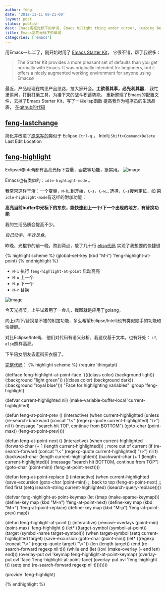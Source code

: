 ```yaml
---
author: feng
date: '2012-11-11 08-21-00'
layout: post
status: publish
desc: Emacs高亮光标下的单词, Emacs hilight thing under cursor, jumping bettween them, and replace
title: Emacs高亮光标下的单词
categories: ['emacs']
---
```


用Emacs一年半了，刚开始时用了
[Emacs Starter Kit](https://github.com/technomancy/emacs-starter-kit)，
它很不错，帮了我很多：

>The Starter Kit provides a more pleasant set of defaults than you get
>normally with Emacs. It was originally intended for beginners, but it
>offers a nicely augmented working environment for anyone using Emacsø

最近，产品经理在构思产品思路，拉大家开会。**工欲善其事，必先利其器**，
我忙里偷闲，打磨打磨工具，为接下来的战斗积蓄势能。
重新整理了Emacs的配置文件，去掉了Emacs Starter Kit，写了一些elisp函数
提高我作为程序员的生活品质，
[在github的代码](https://github.com/shenfeng/dotfiles/tree/master/emacs.d)

## [feng-lastchange](https://github.com/shenfeng/dotfiles/blob/master/emacs.d/feng-lastchange.el)

简化并改进了[原来写的](http://shenfeng.me/emacs-last-edit-location.html)类似于
Eclipse `Ctrl-q` ， Intellj `Shift+Command+Delete` Last Edit Location

## [feng-highlight](https://github.com/shenfeng/dotfiles/blob/master/emacs.d/feng-highlight.el)

Eclipse和Intellj都有高亮光标下变量，函数等功能，挺实用。
![image](http://shenfeng.me/imgs/eclipse-hl.png)

Emacs也有类似的：`idle-highlight-mode` 。

我常常这样干活：一个变量，`M-b…`到开始，`C-s`，`C-w….`选择，`C-s`搜索定位，如
果`idle-highlight-mode`有这样的附加功能：

**高亮当前buffer中光标下的东东，能快速到上一个/下一个出现的地方，有替换功能**

我的生活品质会提高不少。

*自己动手，丰衣足食*。

昨晚，光棍节的前一晚，熬到两点，敲了几十行
[elisp代码](https://github.com/shenfeng/dotfiles/blob/master/emacs.d/feng-highlight.el)
实现了我想要的快捷键

{% highlight scheme %}
(global-set-key (kbd "M-i") 'feng-highlight-at-point)
{% endhighlight %}

* `M-i` 执行 `feng-highlight-at-point` 启动高亮
* `M-n` 上一个
* `M-p` 下一个
* `M-r` 替换

![image](http://shenfeng.me/imgs/emacs-hl.png)

今天光棍节，上午试着用了一会儿，截图就是应用于golang。

向上/向下/替换是不错的附加功能，多么希望Eclipse/Intellj也有类似顺手的功能和快捷键。

对比Eclipse/Intellj， 他们对代码有语义分析，我这仅基于文本。也有好处：
`if`, `else`照样高亮。

下午陪女朋友去逛街买衣服了。

[完整代码](https://github.com/shenfeng/dotfiles/blob/master/emacs.d/feng-highlight.el)：
{% highlight scheme %}
(require 'thingatpt)

(defface feng-highlight-at-point-face
  `((((class color) (background light))
     (:background "light green"))
    (((class color) (background dark))
     (:background "royal blue")))
  "Face for highlighting variables"
  :group 'feng-highlight)

(defvar current-highlighted nil)
(make-variable-buffer-local 'current-highlighted)

(defun feng-at-point-prev ()
  (interactive)
  (when current-highlighted
    (unless (re-search-backward
             (concat "\\<" (regexp-quote current-highlighted) "\\>") nil t)
      (message "search hit TOP, continue from BOTTOM")
      (goto-char (point-max))
      (feng-at-point-prev))))

(defun feng-at-point-next ()
  (interactive)
  (when current-highlighted
    (forward-char (+ 1 (length current-highlighted))) ; more out of current
    (if (re-search-forward
         (concat "\\<" (regexp-quote current-highlighted) "\\>") nil t)
        (backward-char (length current-highlighted))
      (backward-char (+ 1 (length current-highlighted)))
      (message "search hit BOTTOM, continue from TOP")
      (goto-char (point-min))
      (feng-at-point-next))))

(defun feng-at-point-replace ()
  (interactive)
  (when current-highlighted
    (save-excursion
      (goto-char (point-min))           ;; back to top
      (feng-at-point-next)              ;; find first
      (setq isearch-string current-highlighted)
      (isearch-query-replace))))

(defvar feng-highlight-at-point-keymap
  (let ((map (make-sparse-keymap)))
    (define-key map (kbd "M-n") 'feng-at-point-next)
    (define-key map (kbd "M-r") 'feng-at-point-replace)
    (define-key map (kbd "M-p") 'feng-at-point-prev)
    map))

(defun feng-highlight-at-point ()
  (interactive)
  (remove-overlays (point-min) (point-max) 'feng-highlight t)
  (let* ((target-symbol (symbol-at-point))
         (target (symbol-name target-symbol)))
    (when target-symbol
      (setq current-highlighted target)
      (save-excursion
        (goto-char (point-min))
        (let* ((regexp (concat "\\<" (regexp-quote target) "\\>"))
               (len (length target))
               (end (re-search-forward regexp nil t)))
          (while end
            (let ((ovl (make-overlay (- end len) end)))
              (overlay-put ovl 'keymap feng-highlight-at-point-keymap)
              (overlay-put ovl 'face 'feng-highlight-at-point-face)
              (overlay-put ovl 'feng-highlight t))
            (setq end (re-search-forward regexp nil t))))))))

(provide 'feng-highlight)

{% endhighlight %}

